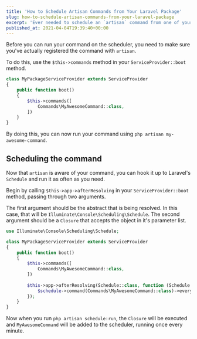 ```yaml
---
title: 'How to Schedule Artisan Commands from Your Laravel Package'
slug: how-to-schedule-artisan-commands-from-your-laravel-package
excerpt: 'Ever needed to schedule an `artisan` command from one of your Laravel packages but couldn''t figure out how to do it? Let me show you!'
published_at: 2021-04-04T19:39:40+00:00
---
```

Before you can run your command on the scheduler, you need to make sure you've actually registered the command with `artisan`.

To do this, use the `$this->commands` method in your `ServiceProvider::boot` method.

```php
class MyPackageServiceProvider extends ServiceProvider
{
    public function boot()
    {
        $this->commands([
            Commands\MyAwesomeCommand::class,
        ])
    }
}
```

By doing this, you can now run your command using `php artisan my-awesome-command`.

## Scheduling the command

Now that `artisan` is aware of your command, you can hook it up to Laravel's `Schedule` and run it as often as you need.

Begin by calling `$this->app->afterResolving` in your `ServiceProvider::boot` method, passing through two arguments.

The first argument should be the abstract that is being resolved. In this case, that will be `Illuminate\Console\Scheduling\Schedule`. The second argument should be a `Closure` that accepts the object in it's parameter list.

```php
use Illuminate\Console\Scheduling\Schedule;

class MyPackageServiceProvider extends ServiceProvider
{
    public function boot()
    {
        $this->commands([
            Commands\MyAwesomeCommand::class,
        ])
		  
        $this->app->afterResolving(Schedule::class, function (Schedule $schedule) {
            $schedule->command(Commands\MyAwesomeCommand::class)->everyMinute();
        });
    }
}
```

Now when you run `php artisan schedule:run`, the `Closure` will be executed and `MyAwesomeCommand` will be added to the scheduler, running once every minute.